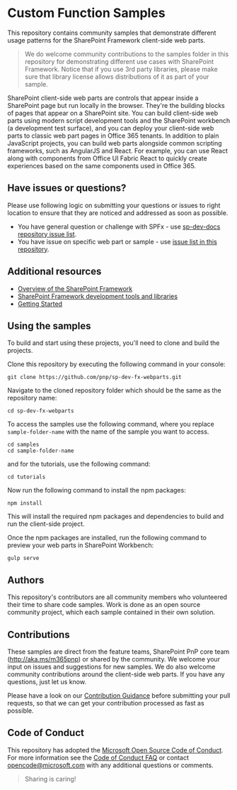 # Custom Function Samples


This repository contains community samples that demonstrate different usage patterns for the SharePoint Framework client-side web parts.

> We do welcome community contributions to the samples folder in this repository for demonstrating different use cases with SharePoint Framework. Notice that if you use 3rd party libraries, please make sure that library license allows distributions of it as part of your sample.

SharePoint client-side web parts are controls that appear inside a SharePoint page but run locally in the browser. They're the building blocks of pages that appear on a SharePoint site. You can build client-side web parts using modern script development tools and the SharePoint workbench (a development test surface), and you can deploy your client-side web parts to classic web part pages in Office 365 tenants. In addition to plain JavaScript projects, you can build web parts alongside common scripting frameworks, such as AngularJS and React. For example, you can use React along with components from Office UI Fabric React to quickly create experiences based on the same components used in Office 365.

## Have issues or questions?

Please use following logic on submitting your questions or issues to right location to ensure that they are noticed and addressed as soon as possible.

* You have general question or challenge with SPFx - use [sp-dev-docs repository issue list](https://github.com/SharePoint/sp-dev-docs/issues).
* You have issue on specific web part or sample - use [issue list in this repository](https://github.com/SharePoint/sp-dev-fx-webparts/issues).

## Additional resources

* [Overview of the SharePoint Framework](https://docs.microsoft.com/sharepoint/dev/spfx/sharepoint-framework-overview)
* [SharePoint Framework development tools and libraries](https://docs.microsoft.com/sharepoint/dev/spfx/tools-and-libraries)
* [Getting Started](https://docs.microsoft.com/en-us/sharepoint/dev/spfx/set-up-your-developer-tenant)

## Using the samples

To build and start using these projects, you'll need to clone and build the projects.

Clone this repository by executing the following command in your console:

```shell
git clone https://github.com/pnp/sp-dev-fx-webparts.git
```

Navigate to the cloned repository folder which should be the same as the repository name:

```shell
cd sp-dev-fx-webparts
```

To access the samples use the following command, where you replace `sample-folder-name` with the name of the sample you want to access.

```shell
cd samples
cd sample-folder-name
```

and for the tutorials, use the following command:

```shell
cd tutorials
```

Now run the following command to install the npm packages:

```shell
npm install
```

This will install the required npm packages and dependencies to build and run the client-side project.

Once the npm packages are installed, run the following command to preview your web parts in SharePoint Workbench:

```shell
gulp serve
```

## Authors
This repository's contributors are all community members who volunteered their time to share code samples. Work is done as an open source community project, which each sample contained in their own solution.

## Contributions

These samples are direct from the feature teams, SharePoint PnP core team (http://aka.ms/m365pnp) or shared by the community. We welcome your input on issues and suggestions for new samples. We do also welcome community contributions around the client-side web parts. If you have any questions, just let us know.

Please have a look on our [Contribution Guidance](./.github/CONTRIBUTING.md) before submitting your pull requests, so that we can get your contribution processed as fast as possible.

## Code of Conduct
This repository has adopted the [Microsoft Open Source Code of Conduct](https://opensource.microsoft.com/codeofconduct/). For more information see the [Code of Conduct FAQ](https://opensource.microsoft.com/codeofconduct/faq/) or contact [opencode@microsoft.com](mailto:opencode@microsoft.com) with any additional questions or comments.

> Sharing is caring!

